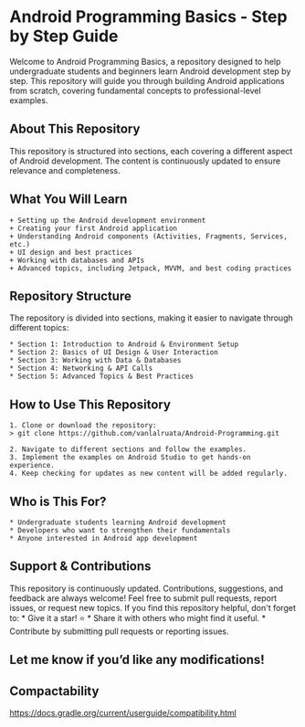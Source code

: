 # Android Programming Basics - Step by Step Guide
Welcome to Android Programming Basics, a repository designed to help undergraduate students and beginners learn Android development step by step. This repository will guide you through building Android applications from scratch, covering fundamental concepts to professional-level examples.

## About This Repository
This repository is structured into sections, each covering a different aspect of Android development. The content is continuously updated to ensure relevance and completeness.


## What You Will Learn
    + Setting up the Android development environment
    + Creating your first Android application
    + Understanding Android components (Activities, Fragments, Services, etc.)
    + UI design and best practices
    + Working with databases and APIs
    + Advanced topics, including Jetpack, MVVM, and best coding practices

## Repository Structure
The repository is divided into sections, making it easier to navigate through different topics:

    * Section 1: Introduction to Android & Environment Setup
    * Section 2: Basics of UI Design & User Interaction
    * Section 3: Working with Data & Databases
    * Section 4: Networking & API Calls
    * Section 5: Advanced Topics & Best Practices

## How to Use This Repository
    1. Clone or download the repository:
    > git clone https://github.com/vanlalruata/Android-Programming.git

    2. Navigate to different sections and follow the examples.
    3. Implement the examples on Android Studio to get hands-on experience.
    4. Keep checking for updates as new content will be added regularly.

## Who is This For?
    * Undergraduate students learning Android development
    * Developers who want to strengthen their fundamentals
    * Anyone interested in Android app development

## Support & Contributions
This repository is continuously updated. Contributions, suggestions, and feedback are always welcome! Feel free to submit pull requests, report issues, or request new topics. If you find this repository helpful, don't forget to:
    * Give it a star! ⭐
    * Share it with others who might find it useful.
    * Contribute by submitting pull requests or reporting issues.

## Let me know if you’d like any modifications!

## Compactability
https://docs.gradle.org/current/userguide/compatibility.html

